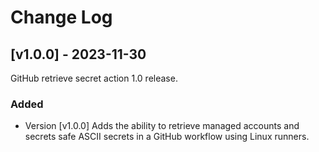# Change Log
 
## [v1.0.0] - 2023-11-30
 
GitHub retrieve secret action 1.0 release.
 
### Added
- Version [v1.0.0]
  Adds the ability to retrieve managed accounts and secrets safe ASCII secrets in a GitHub workflow using Linux runners.